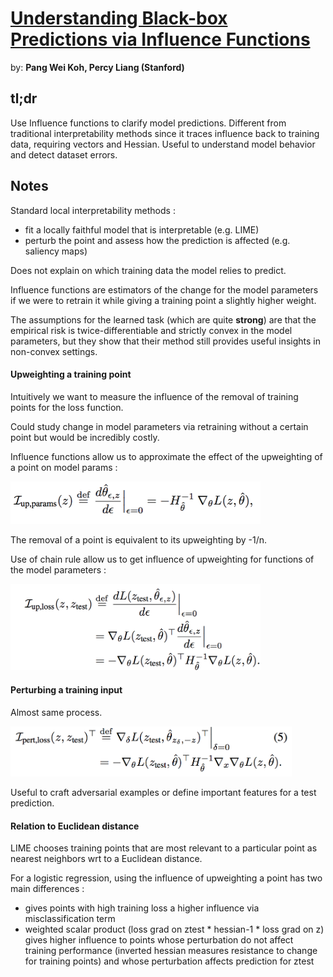 # [Understanding Black-box Predictions via Influence Functions](https://arxiv.org/pdf/1703.04730.pdf)

by: **Pang Wei Koh, Percy Liang (Stanford)**

## tl;dr

Use Influence functions to clarify model predictions.
Different from traditional interpretability methods since it traces influence back to training data, requiring vectors and Hessian. Useful to understand model behavior and detect dataset errors.

## Notes

Standard local interpretability methods :

* fit a locally faithful model that is interpretable (e.g. LIME)
* perturb the point and assess how the prediction is affected (e.g. saliency maps)

Does not explain on which training data the model relies to predict.

Influence functions are estimators of the change for the model parameters if we were to retrain it while giving a training point a slightly higher weight.

The assumptions for the learned task (which are quite **strong**) are that the empirical risk is twice-differentiable and strictly convex in the model parameters, but they show that their method still provides useful insights in non-convex settings.

#### Upweighting a training point

Intuitively we want to measure the influence of the removal of training points for the loss function.

Could study change in model parameters via retraining without a certain point but would be incredibly costly.

Influence functions allow us to approximate the effect of the upweighting of a point on model params :

<img src="../imgs/ubpvif1.png" alt="" width="400"/>

The removal of a point is equivalent to its upweighting by -1/n.

Use of chain rule allow us to get influence of upweighting for functions of the model parameters :

<img src="../imgs/ubpvif2.png" alt="" width="400"/>

#### Perturbing a training input

Almost same process. 

<img src="../imgs/ubpvif3.png" alt="" width="450"/>

Useful to craft adversarial examples or define important features for a test prediction.

#### Relation to Euclidean distance

LIME chooses training points that are most relevant to a particular point as nearest neighbors wrt to a Euclidean distance.

For a logistic regression, using the influence of upweighting a point has two main differences :

* gives points with high training loss a higher influence via misclassification term
* weighted scalar product (loss grad on ztest * hessian-1 * loss grad on z) gives higher influence to points whose perturbation do not affect training performance (inverted hessian measures resistance to change for training points) and whose perturbation affects prediction for ztest




